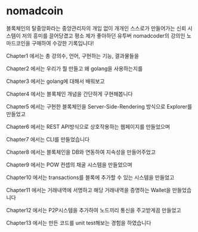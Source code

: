 # nomadcoin

블록체인의 탈중앙화라는 중앙관리자의 개입 없이 개개인 스스로가 만들어가는 신뢰 시스템이 저의 흥미를 끌어당겼고
평소 제가 좋아하던 유투버 nomadcoder의 강의인 노마드코인을 구매하여 수강한 기록입니다!

Chapter1 에서는 총 강의수, 언어, 구현하는 기능, 결과물들을

Chapter2 에서는 우리가 뭘 만들고 왜 golang을 사용하는지를

Chapter3 에서는 golang에 대해서 배워보고

Chapter4 에서는 블록체인 개념을 간단하게 구현해봅니다

Chapter5 에서는 구현한 블록체인을 Server-Side-Rendering 방식으로 Explorer를 만들었고

Chapter6 에서는 REST API방식으로 상호작용하는 웹페이지를 만들었으며

Chapter7 에서는 CLI를 만들었습니다

Chapter8 에서는 블록체인을 DB와 연동하여 지속성을 만들어주었고

Chapter9 에서는 POW 컨셉의 채굴 시스템을 만들었으며

Chapter10 에서는 transactions를 블록에 추가할 수 있는 시스템을 만들었고

Chapter11 에서는 거래내역에 서명하고 해당 거래내역을 증명하는 Wallet을 만들었습니다

Chapter12 에서는 P2P시스템을 추가하여 노드끼리 통신을 주고받게끔 만들었고

Chapter13 에서는 만든 코드를 unit test해보는 경험을 하였습니다
